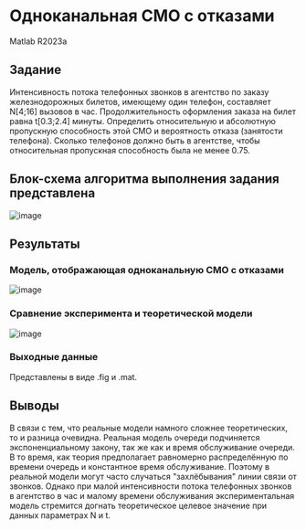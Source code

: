 # Одноканальная СМО с отказами
Matlab R2023a
## Задание
Интенсивность потока телефонных звонков в агентство по заказу железнодорожных билетов, имеющему один телефон, составляет N[4;16] вызовов в час. Продолжительность оформления заказа на билет равна t[0.3;2.4] минуты. 
Определить относительную и абсолютную пропускную способность этой СМО и вероятность отказа (занятости телефона). Сколько телефонов должно быть в агентстве, чтобы относительная пропускная способность была не менее 0.75.
## Блок-схема алгоритма выполнения задания представлена
![image](https://github.com/KonstantinElfimow/MM1_model/assets/70435514/811514f8-178d-4b69-a8d7-ca6e075fedf4)
## Результаты
### Модель, отображающая одноканальную СМО с отказами
![image](https://github.com/KonstantinElfimow/MM1_model/assets/70435514/f07d8ace-fbd2-454b-8ec7-ded572162d0a)
### Сравнение эксперимента и теоретической модели
![image](https://github.com/KonstantinElfimow/MM1_model/assets/70435514/c75eb7be-bd09-4ab0-a74e-5064555d585d)
### Выходные данные
Представлены в виде .fig и .mat.
## Выводы
В связи с тем, что реальные модели намного сложнее теоретических, то и разница очевидна. Реальная модель очереди подчиняется экспоненциальному закону, так же как и время обслуживание очереди. В то время, как теория предполагает равномерно распределённую по времени очередь и константное время обслуживание. Поэтому в реальной модели могут часто случаться "захлёбывания" линии связи от звонков. Однако при малой интенсивности потока телефонных звонков в агентство в час и малому времени обслуживания экспериментальная модель стремится догнать теоретическое целевое значение при данных параметрах N и t. 
